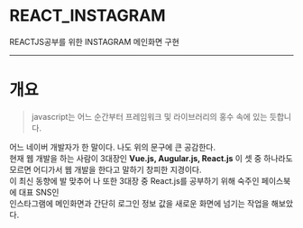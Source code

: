 # REACT_INSTAGRAM
REACTJS공부를 위한 INSTAGRAM 메인화면 구현
***
# 개요
>javascript는 어느 순간부터 프레임워크 및 라이브러리의 홍수 속에 있는 듯합니다.

어느 네이버 개발자가 한 말이다. 나도 위의 문구에 큰 공감한다.</br>현재 웹 개발을 하는 사람이 3대장인 **Vue.js, Augular.js, React.js** 이 셋 중 하나라도 모르면 어디가서 웹 개발을 한다고 말하기 창피한 지경이다.</br>이 최신 동향에 발 맞추어 나 또한 3대장 중 React.js를 공부하기 위해 숙주인 페이스북에 대표 SNS인</br>인스타그램에 메인화면과 간단히 로그인 정보 값을 새로운 화면에 넘기는 작업을 해보았다.
